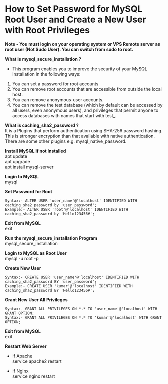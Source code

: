 # **How to Set Password for MySQL Root User and Create a New User with Root Privileges**  

**Note - You must login on your operating system or VPS Remote server as root user (Not Sudo User). You can switch from sudo to root.**  

**What is mysql_secure_installation ?**  
- This program enables you to improve the security of your MySQL installation in the following ways:  

1. You can set a password for root accounts  
2.  You can remove root accounts that are accessible from outside the local host.  
3. You can remove anonymous-user accounts.  
4. You can remove the test database (which by default can be accessed by all users, even anonymous users), and privileges that permit anyone to access databases with names that start with test_.  

**What is caching_sha2_password ?**  
It is a Plugins that perform authentication using SHA-256 password hashing. This is stronger encryption than that available with native authentication. There are some other plugins e.g. mysql_native_password.

**Install MySQL If not Installed**  
apt update  
apt upgrade  
apt install mysql-server  

**Login to MySQL**  
mysql  

**Set Password for Root**  
```console
Syntax:- ALTER USER 'user_name'@'localhost' IDENTIFIED WITH caching_sha2_password by 'user_password';
Example:- ALTER USER 'root'@'localhost' IDENTIFIED WITH caching_sha2_password by 'Hello123456#';
```

**Exit from MySQL**  
exit

**Run the mysql_secure_installation Program**  
mysql_secure_installation  

**Login to MySQL as Root User**  
mysql -u root -p

**Create New User**  
```console
Syntax:- CREATE USER 'user_name'@'localhost' IDENTIFIED WITH caching_sha2_password BY 'user_password';
Example:- CREATE USER 'kumar'@'localhost' IDENTIFIED WITH caching_sha2_password BY 'Hello123456#';
```

**Grant New User All Privileges**  
```console
Syntax:- GRANT ALL PRIVILEGES ON *.* TO 'user_name'@'localhost' WITH GRANT OPTION;
Syntax:- GRANT ALL PRIVILEGES ON *.* TO 'kumar'@'localhost' WITH GRANT OPTION;
```

**Exit from MySQL**  
exit

**Restart Web Server**  
- If Apache  
service apache2 restart

- If Nginx  
service nginx restart